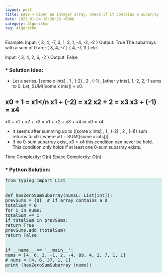 ```yaml
---
layout: post
title: EASY-> Given an integer array, check if it contains a subarray (contiguous elements) whose sum is 0.
date: 2022-01-04 16:20:23 +0900
category: Algorithm
tag: Algorithm
---
```


Example:
Input:  { 3, 4, -7, 3, 1, 3, 1, -4, -2, -2 }
Output: True
The subarrays with a sum of 0 are:
{ 3, 4, -7 }
{ 4, -7, 3 } etc.

Input:  { 3, 4, 2, 6, -2 }
Output: False




### * Solution Idea:


* Let a series, [some x ints] , 1 , (-2) , 2 , (-1) , [other y ints]. 1,-2, 2,-1 sums to 0. Let, SUM([some x ints]) = x0. <br>

x0 + 1 = x1</n
x1 + (-2) = x2
x2 + 2 = x3
x3 + (-1) = x4
------------------------
x0 + x1 + x2 + x3 =  x1 + x2 + x3 + x4
or x0 = x4


* It seems after summing up to ([some x ints] , 1 , (-2) , 2 , (-1)) sum returns to x0 ( where x0 = SUM([some x ints])).
* If no 0-sum subarray exist, x0 = x4 this condition can never be hold. This condition only holds if at least one 0-sum subarray exists.

Time Complexity: O(n)
Space Complexity: O(n)


### * Python Solution:
<pre class="code" style="background-color: rgb(217,238,239,255);">
from typing import List


def hasZeroSumSubarray(numsL: List[int]):
prevSums = {0}  # if array contains a 0
totalSum = 0
for i in nums:
totalSum += i
if totalSum in prevSums:
return True
prevSums.add (totalSum)
return False


if __name__ == '__main__':
nums = [4, 6, 3, -1, 2, -4, 89, 4, 2, 7, 1, 1]
# nums = [4, 6, 37, 1, 1]
print (hasZeroSumSubarray (nums))

</pre>
